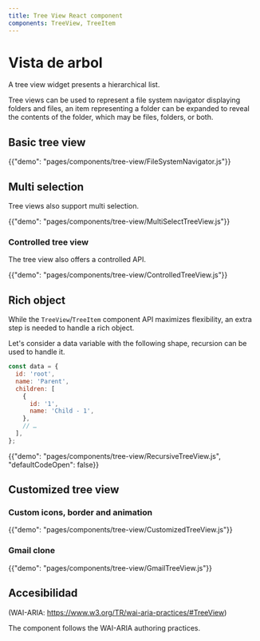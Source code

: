 ```yaml
---
title: Tree View React component
components: TreeView, TreeItem
---
```


# Vista de arbol

<p class="description">A tree view widget presents a hierarchical list.</p>

Tree views can be used to represent a file system navigator displaying folders and files, an item representing a folder can be expanded to reveal the contents of the folder, which may be files, folders, or both.

## Basic tree view

{{"demo": "pages/components/tree-view/FileSystemNavigator.js"}}

## Multi selection

Tree views also support multi selection.

{{"demo": "pages/components/tree-view/MultiSelectTreeView.js"}}

### Controlled tree view

The tree view also offers a controlled API.

{{"demo": "pages/components/tree-view/ControlledTreeView.js"}}

## Rich object

While the `TreeView`/`TreeItem` component API maximizes flexibility, an extra step is needed to handle a rich object.

Let's consider a data variable with the following shape, recursion can be used to handle it.

```js
const data = {
  id: 'root',
  name: 'Parent',
  children: [
    {
      id: '1',
      name: 'Child - 1',
    },
    // …
  ],
};
```

{{"demo": "pages/components/tree-view/RecursiveTreeView.js", "defaultCodeOpen": false}}

## Customized tree view

### Custom icons, border and animation

{{"demo": "pages/components/tree-view/CustomizedTreeView.js"}}

### Gmail clone

{{"demo": "pages/components/tree-view/GmailTreeView.js"}}

## Accesibilidad

(WAI-ARIA: https://www.w3.org/TR/wai-aria-practices/#TreeView)

The component follows the WAI-ARIA authoring practices.